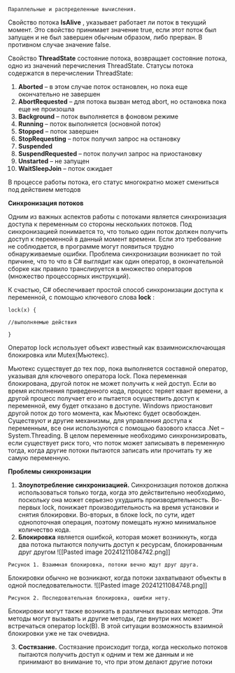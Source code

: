 ```
Параллельные и распределенные вычисления.
```
Свойство потока **IsAlive** , указывает работает ли поток в текущий момент. Это свойство принимает
значение true, если этот поток был запущен и не был завершен обычным образом, либо прерван.
В противном случае значение false.

Свойство **ThreadState** состояние потока, возвращает состояние потока, одно из значений
перечисления ThreadState. Статусы потока содержатся в перечислении ThreadState:

1. **Aborted** – в этом случае поток остановлен, но пока еще окончательно не завершен
2. **AbortRequested** – для потока вызван метод abort, но остановка пока еще не произошла
3. **Background** – поток выполняется в фоновом режиме
4. **Running** – поток выполняется (основной поток)
5. **Stopped** – поток завершен
6. **StopRequesting** – поток получил запрос на остановку
7. **Suspended**
8. **SuspendRequested** – поток получил запрос на приостановку
9. **Unstarted** – не запущен
10. **WaitSleepJoin** – поток ожидает

В процессе работы потока, его статус многократно может смениться под действием методов

**Синхронизация потоков**

Одним из важных аспектов работы с потоками является синхронизация доступа к переменным со
стороны нескольких потоков. Под синхронизацией понимается то, что только один поток должен
получить доступ к переменной в данный момент времени. Если это требование не соблюдается, в
программе могут появиться трудно обнаруживаемые ошибки. Проблема синхронизации
возникает по той причине, что то что в C# выглядит как один оператор, в окончательной сборке
как правило транслируется в множество операторов (множество процессорных инструкций).

К счастью, C# обеспечивает простой способ синхронизации доступа к переменной, с помощью
ключевого слова **lock** :

```
lock(x) {

//выполняемые действия

}
```

Оператор lock использует объект известный как взаимноисключающая блокировка или
Mutex(Мьютекс).

Мьютекс существует до тех пор, пока выполняется составной оператор, указывая для ключевого
оператора lock. Пока переменная блокирована, другой поток не может получить к ней доступ.
Если во время исполнения приведенного кода, процесс теряет квант времени, а другой процесс
получает его и пытается осуществить доступ к переменной, ему будет отказано в доступе.
Windows приостановит другой поток до того момента, как Мьютекс будет освобожден.
Существуют и другие механизмы, для управления доступа к переменным, все они используются с
помощью базового класса .Net – System.Threading. В целом переменные необходимо
синхронизировать, если существует риск того, что поток может записывать в переменную тогда,
когда другие потоки пытаются записать или прочитать ту же самую переменную.

**Проблемы синхронизации**


1. **Злоупотребление синхронизацией.** Синхронизация потоков должна использоваться
    только тогда, когда это действительно необходимо, поскольку она может серьезно
    ухудшить производительность. Во-первых lock, понижает производительность на время
    установки и снятия блокировки. Во-вторых, в блоке lock, по сути, идет однопоточная
    операция, поэтому помещать нужно минимальное количество кода.
2. **Блокировка** является ошибкой, которая может возникнуть, когда два потока пытаются
    получить доступ к ресурсам, блокированным друг другом
![[Pasted image 20241211084742.png]]
```
Рисунок 1. Взаимная блокировка, потоки вечно ждут друг друга.
```
Блокировки обычно не возникают, когда потоки захватывают объекты в одной
последовательности.
![[Pasted image 20241211084748.png]]
```
Рисунок 2. Последовательная блокировка, ошибки нету.
```
Блокировки могут также возникать в различных вызовах методов. Эти методы могут вызывать и
другие методы, где внутри них может встречаться оператор lock(B). В этой ситуации возможность
взаимной блокировки уже не так очевидна.

3. **Состязание.** Состязание происходит тогда, когда несколько потоков пытаются получить
    доступ к одним и тем же данным и не принимают во внимание то, что при этом делают
    другие потоки